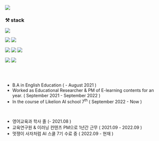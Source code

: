 <img src="https://capsule-render.vercel.app/api?type=waving&color=6FC7E1&height=200&section=header&text=Overview_on_Eve&fontSize=30&fontAlignY=40"/>

<br>

### ⚒️ stack

<img src="https://img.shields.io/badge/MySql-4479A1?style=flat&logo=mysql&logoColor=white"/>

<img src="https://img.shields.io/badge/Matplotlib-EF2D5E?style=flat&logo=python&logoColor=white"/> <img src="https://img.shields.io/badge/Seaborn-0094F5?style=flat&logo=python&logoColor=white"/> 

<img src="https://img.shields.io/badge/Python-3776AB?style=flat&logo=python&logoColor=white"/> <img src="https://img.shields.io/badge/Numpy-013243?style=flat&logo=numpy&logoColor=white"/> <img src="https://img.shields.io/badge/Pandas-150458?style=flat&logo=pandas&logoColor=white"/> 

<img src="https://img.shields.io/badge/Tensorflow-FF6F00?style=flat&logo=tensorflow&logoColor=white"/> <img src="https://img.shields.io/badge/Konlpy-ED1C24?style=flat&logo=python&logoColor=white"/>

<br>
<br>

* B.A in English Education ( - August 2021 )
* Worked as Educational Researcher & PM of E-learning contents for an year. ( September 2021 - September 2022 )
* In the course of Likelion AI school 7<sup>th</sup> ( September 2022 - Now )

<br> 

* 영어교육과 학사 졸 (- 2021.08 )
* 교육연구원 & 이러닝 컨텐츠 PM으로 1년간 근무 ( 2021.09 - 2022.09 )
* 멋쟁이 사자처럼 AI 스쿨 7기 수료 중 ( 2022.09 - 현재 )
